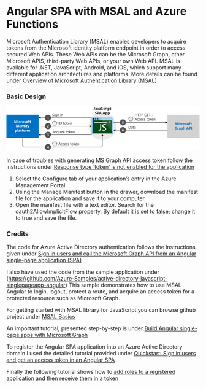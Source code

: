 # Angular SPA with MSAL and Azure Functions

Microsoft Authentication Library (MSAL) enables developers to acquire tokens from the Microsoft identity platform endpoint in order to access secured Web APIs. These Web APIs can be the Microsoft Graph, other Microsoft APIS, third-party Web APIs, or your own Web API. MSAL is available for .NET, JavaScript, Android, and iOS, which support many different application architectures and platforms. More details can be found under [Overview of Microsoft Authentication Library (MSAL)](https://docs.microsoft.com/en-us/azure/active-directory/develop/msal-overview)

### Basic Design

![](https://github.com/antongeorgescu/angularui-with-azfunctions/blob/master/documentation/Angular_SPA_with_MS_Graph_API_Basic_Design.png)

In case of troubles with generating MS Graph API access token follow the instructions under [Response type ‘token’ is not enabled for the application](https://community.dynamics.com/crm/b/akmscrmblog/posts/response-type-token-is-not-enabled-for-the-application)
1. Select the Configure tab of your application’s entry in the Azure Management Portal.
2. Using the Manage Manifest button in the drawer, download the manifest file for the application and save it to your computer.
3. Open the manifest file with a text editor. Search for the oauth2AllowImplicitFlow property. By default it is set to false; change it to true and save the file.

### Credits
The code for Azure Active Directory authentication follows the instructions given under [Sign in users and call the Microsoft Graph API from an Angular single-page application (SPA)](https://docs.microsoft.com/en-us/azure/active-directory/develop/tutorial-v2-angular)

I also have used the code from the sample application under (https://github.com/Azure-Samples/active-directory-javascript-singlepageapp-angular) This sample demonstrates how to use MSAL Angular to login, logout, protect a route, and acquire an access token for a protected resource such as Microsoft Graph.

For getting started with MSAL library for JavaScript you can browse github project under [MSAL Basics](https://github.com/AzureAD/microsoft-authentication-library-for-js/wiki/MSAL-basics)

An important tutorial, presented step-by-step is under [Build Angular single-page apps with Microsoft Graph](https://docs.microsoft.com/en-us/graph/tutorials/angular)

To register the Angular SPA application into an Azure Active Directory domain I used the detailed tutorial provided under [Quickstart: Sign in users and get an access token in an Angular SPA](https://docs.microsoft.com/en-us/azure/active-directory/develop/quickstart-v2-angular)

Finally the following tutorial shows how to [add roles to a registered application and then receive them in a token](https://docs.microsoft.com/en-us/azure/active-directory/develop/howto-add-app-roles-in-azure-ad-apps)
